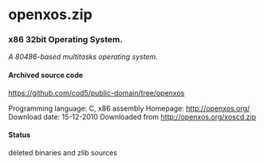 # openxos.zip #

### x86 32bit  Operating System. ###

*A 80486-based multitasks operating system.*

#### Archived source code ####
https://github.com/cod5/public-domain/tree/openxos

Programming language: C, x86 assembly
Homepage: http://openxos.org/
Download date: 15-12-2010
Downloaded from http://openxos.org/xoscd.zip

#### Status ####
deleted binaries and zlib sources

